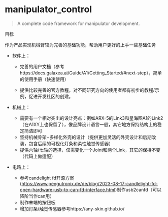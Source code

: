 # manipulator_control

> A complete code framework for manipulator development.

目标

作为产品实现机械臂较为完善的基础功能，帮助用户更好的上手一些基础任务

- 软件上：

    - 完善的用户文档（参考https://docs.galaxea.ai/Guide/A1/Getting_Started/#next-step），简单的使用手册（快速使用）

    - 提供比较完善的官方教程，对不同研究方向的使用者都有初步的教程/示例，促进开发社区的创建。

- 机械上：
    - 需要有一个相对突出的设计亮点：例如ARX-5的Link3和星海图A1的Link2（在A1XY上也保留了），像品牌设计语言一般，其它地方保持结构上的稳定简洁即可
    - 坚持机械骨架+多样化外壳的设计（提供更加灵活的外壳设计和后期改装，包含后续的可视化灯条和柔性触觉传感器）
    - 提供六轴/七轴的选择，仅需变化一个Joint和两个Link，其它的保持不变（代码上做适配）

- 电路上：
    - 参考candelight fd开源方案(https://www.pengutronix.de/de/blog/2023-08-17-candlelight-fd-open-hardware-usb-to-can-fd-interface.html)制作usb2canfd（可以降阶当作can用）
    - 制作末端的按钮板
    - 增加灯条/触觉传感器参考https://any-skin.github.io/